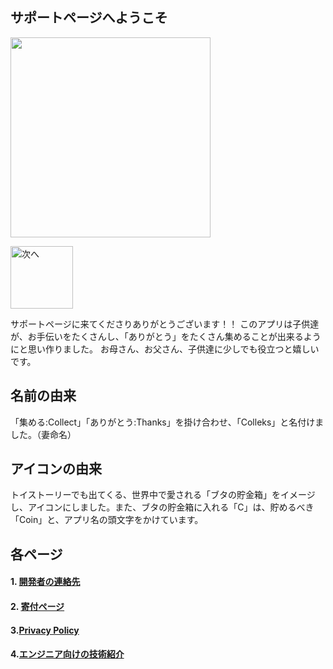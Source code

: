 ## サポートページへようこそ
<img src="{{site.baseurl}}/assets/splash.png" width="320px">


<a href="https://itunes.apple.com/jp/app/id1497708820?mt=8"><img src="{{site.baseurl}}/assets/appstore.png" width="100px"  alt="次へ"></a>
 
サポートページに来てくださりありがとうございます！！
このアプリは子供達が、お手伝いをたくさんし、「ありがとう」をたくさん集めることが出来るようにと思い作りました。
お母さん、お父さん、子供達に少しでも役立つと嬉しいです。

## 名前の由来
「集める:Collect」「ありがとう:Thanks」を掛け合わせ、「Colleks」と名付けました。（妻命名）
　
## アイコンの由来
トイストーリーでも出てくる、世界中で愛される「ブタの貯金箱」をイメージし、アイコンにしました。また、ブタの貯金箱に入れる「C」は、貯めるべき「Coin」と、アプリ名の頭文字をかけています。

## 各ページ
 
#### 1. [開発者の連絡先](contact)
  
#### 2. [寄付ページ](donation)
  
#### 3.[Privacy Policy](privacy-policy-en)
 
#### 4.[エンジニア向けの技術紹介](https://github.com/kazumaz/colleks)
 
